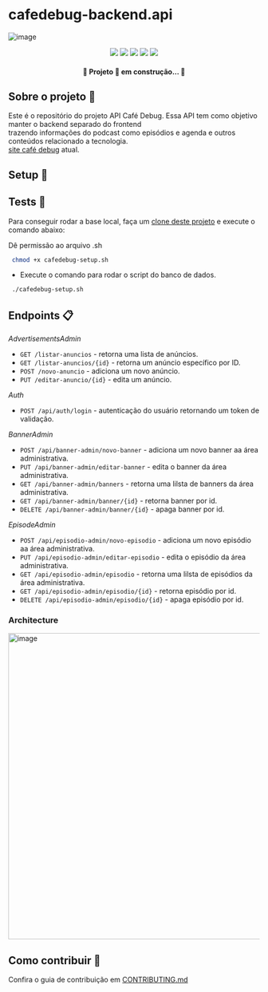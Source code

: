 # cafedebug-backend.api

![image](https://user-images.githubusercontent.com/11943572/234849730-c6b41618-6c13-4a87-9b5e-5b9d16ba4474.png)


<p align="center">
  <img src="https://img.shields.io/badge/Framework-dotnet-blue"/> 
  <img src="https://img.shields.io/badge/Framework%20version-dotnet%206-blue"/>
  <img src="https://img.shields.io/badge/Language-C%23-blue"/> 
  <img src="https://img.shields.io/badge/Status-development-green"/>  
   <img src=" https://img.shields.io/badge/Status-development-green"/>  
</p>

 <h4 align="center"> 
	🚧  Projeto 🚀 em construção...  🚧
 </h4>

 ## Sobre o projeto 📑
 
 Este é o repositório do projeto API Café Debug. Essa API tem como objetivo manter o backend separado do frontend<br/>
 trazendo informações do podcast como episódios e agenda e outros conteúdos relacionado a tecnologia.<br /> 
 [site café debug](wwww.cafedebug.com.br) atual.



## Setup 🔧

## Tests 🧪
Para conseguir rodar a base local, faça um [clone deste projeto](https://github.com/JessicaNathany/debug-automation) e execute o comando abaixo:

Dê permissão ao arquivo .sh

```bash
 chmod +x cafedebug-setup.sh
```
- Execute o comando para rodar o script do banco de dados.

```bash
 ./cafedebug-setup.sh
```



## Endpoints :clipboard: <br/>

*AdvertisementsAdmin*
- `GET /listar-anuncios` - retorna uma lista de anúncios.
- `GET /listar-anuncios/{id}` - retorna um anúncio específico por ID.
- `POST /novo-anuncio` - adiciona um novo anúncio.
- `PUT /editar-anuncio/{id}` - edita um anúncio.

*Auth*
- `POST /api/auth/login` - autenticação do usuário retornando um token de validação.

*BannerAdmin*
- `POST /api/banner-admin/novo-banner` - adiciona um novo banner aa área administrativa.
- `PUT /api/banner-admin/editar-banner` -  edita o banner da área administrativa.
- `GET /api/banner-admin/banners`  - retorna uma lilsta de banners da área administrativa.
- `GET /api/banner-admin/banner/{id}`  - retorna banner por id.
- `DELETE /api/banner-admin/banner/{id}` - apaga banner por id.

*EpisodeAdmin*
- `POST /api/episodio-admin/novo-episodio` - adiciona um novo episódio aa área administrativa.
- `PUT /api/episodio-admin/editar-episodio` -  edita o episódio da área administrativa.
- `GET /api/episodio-admin/episodio`  - retorna uma lilsta de episódios da área administrativa.
- `GET /api/episodio-admin/episodio/{id}`  - retorna episódio por id.
- `DELETE /api/episodio-admin/episodio/{id}` - apaga episódio por id.

### Architecture
<img width="1154" height="614" alt="image" src="https://github.com/user-attachments/assets/5bfe0c95-463b-4a38-8f58-f456ba124e1d" />


## Como contribuir 🤝

Confira o guia de contribuição em [CONTRIBUTING.md](./CONTRIBUTING.md)





